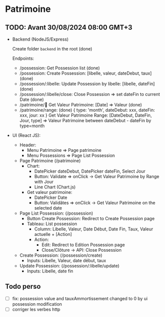 # Patrimoine

## TODO: Avant 30/08/2024 08:00 GMT+3
- Backend (NodeJS/Express)

  Create folder ``backend`` in the root (done)

  Endpoints:
    - /possession: Get Possession list (done)
    - /possession: Create Possession: [libelle, valeur, dateDebut, taux] (done)
    - /possession/:libelle: Update Possession by libelle: [libelle, dateFin] (done)
    - /possession/:libelle/close: Close Possession => set dateFin to current Date (done)
    - /patrimoine/:date: Get Valeur Patrimoine: [Date] => Valeur (done)
    - /patrimoine/range: (done)
      {
      type: 'month',
      dateDebut: xxx,
      dateFin: xxx,
      jour: xx
      }
      Get Valeur Patrimoine Range: [DateDebut, DateFin, Jour, type] => Valeur Patrimoine between dateDebut - dateFin by type=month
- UI (React JS):
    -  Header:
        - Menu Patrimoine => Page patrimoine
        - Menu Possessions => Page List Possession
    -  Page Patrimoine (/patrimoine)
        - Chart:
            - DatePicker dateDebut, DatePicker dateFin, Select Jour
            - Button: Validate => onClick -> Get Valeur Patrimoine by Range with Jour
            - Line Chart (Chart.js)
        - Get valeur patrimoine:
            - DatePicker Date
            - Button: Validâtes => onClick -> Get Valeur Patrimoine on the selected date
    - Page List Possession: (/possession)
        - Button Create Possession: Redirect to Create Possession page
        - Tableau: List possession
            - Column: Libelle, Valeur, Date Début, Date Fin, Taux, Valeur actuelle + [Action]
            - Action:
                - Edit: Redirect to Edition Possession page
                - Close/Clôture -> API: Close Possession
    - Create Possession: (/possession/create)
        - Inputs: Libelle, Valeur, date début, taux
    - Update Possession: (/possession/:libelle/update)
        - Inputs: Libelle, date fin

## Todo perso

- [ ] fix: possession value and tauxAmmortissement changed to 0 by ui possession modification
- [ ] corriger les verbes http